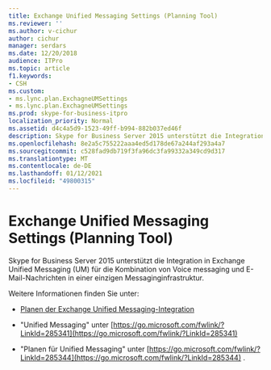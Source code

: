```yaml
---
title: Exchange Unified Messaging Settings (Planning Tool)
ms.reviewer: ''
ms.author: v-cichur
author: cichur
manager: serdars
ms.date: 12/20/2018
audience: ITPro
ms.topic: article
f1.keywords:
- CSH
ms.custom:
- ms.lync.plan.ExchagneUMSettings
- ms.lync.plan.ExchagneUMSettings
ms.prod: skype-for-business-itpro
localization_priority: Normal
ms.assetid: d4c4a5d9-1523-49ff-b994-882b037ed46f
description: Skype for Business Server 2015 unterstützt die Integration in Exchange Unified Messaging (UM) für die Kombination von Voice messaging und E-Mail-Nachrichten in einer einzigen Messaginginfrastruktur.
ms.openlocfilehash: 8e2a5c755222aaa4ed5d178de67a244af293a4a7
ms.sourcegitcommit: c528fad9db719f3fa96dc3fa99332a349cd9d317
ms.translationtype: MT
ms.contentlocale: de-DE
ms.lasthandoff: 01/12/2021
ms.locfileid: "49800315"
---
```

# <a name="exchange-unified-messaging-settings-planning-tool"></a>Exchange Unified Messaging Settings (Planning Tool)

Skype for Business Server 2015 unterstützt die Integration in Exchange Unified Messaging (UM) für die Kombination von Voice messaging und E-Mail-Nachrichten in einer einzigen Messaginginfrastruktur.

Weitere Informationen finden Sie unter:

- [Planen der Exchange Unified Messaging-Integration](https://technet.microsoft.com/library/e7c63a71-2d99-4aa9-b649-36c1a431bdf1.aspx)

- "Unified Messaging" unter [https://go.microsoft.com/fwlink/?LinkId=285341](https://go.microsoft.com/fwlink/?LinkId=285341)

- "Planen für Unified Messaging" unter [https://go.microsoft.com/fwlink/?LinkId=285344](https://go.microsoft.com/fwlink/?LinkId=285344) .


